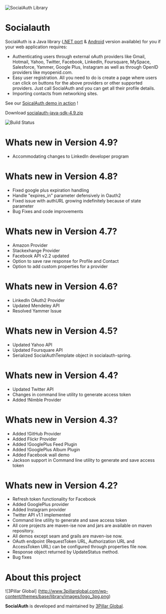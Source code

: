 ![SocialAuth Library](https://raw.github.com/wiki/3pillarlabs/socialauth/images/java.png)

Socialauth
================

SocialAuth is a Java library ([.NET port](http://code.google.com/p/socialauth-net/) & [Android](http://code.google.com/p/socialauth-android/) version available) for you if your web application requires:

* Authenticating users through external oAuth providers like Gmail, Hotmail, Yahoo, Twitter, Facebook, LinkedIn, Foursquare, MySpace, Salesforce, Yammer, Google Plus, Instagram as well as through OpenID providers like myopenid.com.
* Easy user registration. All you need to do is create a page where users can click on buttons for the above providers or other supported providers. Just call SocialAuth and you can get all their profile details.
* Importing contacts from networking sites.

See our [SoicalAuth demo in action](http://labs.3pillarglobal.com/socialauthdemo) !

Download [socialauth-java-sdk-4.9.zip](https://sourceforge.net/projects/socialauth/files/latest/download)

![Build Status](http://labs.3pillarglobal.com/jenkins/job/socialauth-core/badge/icon)

Whats new in Version 4.9?
=========================
* Accommodating changes to LinkedIn developer program

Whats new in Version 4.8?
=========================
* Fixed google plus expiration handling
* Handle "expires_in" parameter defensively in Oauth2
* Fixed issue with authURL growing indefinitely because of state parameter
* Bug Fixes and code improvements

Whats new in Version 4.7?
=========================
* Amazon Provider
* Stackexhange Provider
* Facebook API v2.2 updated
* Option to save raw response for Profile and Contact
* Option to add custom properties for a provider

Whats new in Version 4.6?
=========================
* LinkedIn OAuth2 Provider
* Updated Mendeley API
* Resolved Yammer Issue

Whats new in Version 4.5?
=========================
* Updated Yahoo API
* Updated Foursquare API
* Serialized SocialAuthTemplate object in socialauth-spring.

Whats new in Version 4.4?
=========================
* Updated Twitter API
* Changes in command line utility to generate access token
* Added !Nimble Provider

Whats new in Version 4.3?
=========================
* Added !GitHub Provider
* Added Flickr Provider
* Added !GooglePlus Feed Plugin
* Added !GooglePlus Album Plugin
* Added Facebook wall demo
* Jackson support in Command line utility to generate and save access token

Whats new in Version 4.2?
=========================

* Refresh token functionality for Facebook
* Added GooglePlus provider
* Added Instagram provider
* Twitter API v1.1 implemented
* Command line utility to generate and save access token
* All core projects are maven-ise now and jars are available on maven repository.
* All demos except seam and grails are maven-ise now.
* OAuth endpoint (RequestToken URL, Authorization URL and AccessToken URL) can be configured through properties file now.
* Response object returned by UpdateStatus method.
* Bug fixes

# About this project

![3Pillar Global] (http://www.3pillarglobal.com/wp-content/themes/base/library/images/logo_3pg.png)

**SocialAuth** is developed and maintained by [3Pillar Global](http://www.3pillarglobal.com/).
